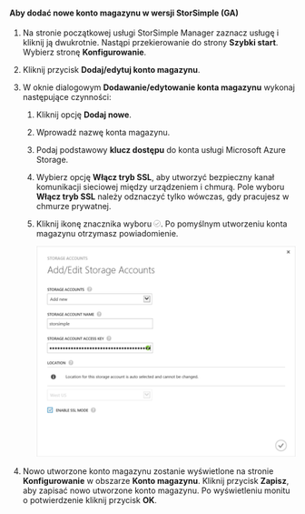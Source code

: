 <!--author=SharS last changed: 9/17/15-->

#### <a name="to-add-a-new-storage-account-in-storsimple-release-version-ga"></a>Aby dodać nowe konto magazynu w wersji StorSimple (GA)
1. Na stronie początkowej usługi StorSimple Manager zaznacz usługę i kliknij ją dwukrotnie. Nastąpi przekierowanie do strony **Szybki start**. Wybierz stronę **Konfigurowanie**.
2. Kliknij przycisk **Dodaj/edytuj konto magazynu**.
3. W oknie dialogowym **Dodawanie/edytowanie konta magazynu** wykonaj następujące czynności:
   
   1. Kliknij opcję **Dodaj nowe**.
   2. Wprowadź nazwę konta magazynu.
   3. Podaj podstawowy **klucz dostępu** do konta usługi Microsoft Azure Storage.
   4. Wybierz opcję **Włącz tryb SSL**, aby utworzyć bezpieczny kanał komunikacji sieciowej między urządzeniem i chmurą. Pole wyboru **Włącz tryb SSL** należy odznaczyć tylko wówczas, gdy pracujesz w chmurze prywatnej.
   5. Kliknij ikonę znacznika wyboru ![ikona znacznika wyboru](./media/storsimple-configure-new-storage-account/HCS_CheckIcon-include.png). Po pomyślnym utworzeniu konta magazynu otrzymasz powiadomienie.
      
      ![Dodaj konto magazynu](./media/storsimple-configure-new-storage-account/HCS_AddStorageAccount-include.png)
4. Nowo utworzone konto magazynu zostanie wyświetlone na stronie **Konfigurowanie** w obszarze **Konto magazynu**. Kliknij przycisk **Zapisz**, aby zapisać nowo utworzone konto magazynu. Po wyświetleniu monitu o potwierdzenie kliknij przycisk **OK**.



<!--HONumber=Nov16_HO2-->


